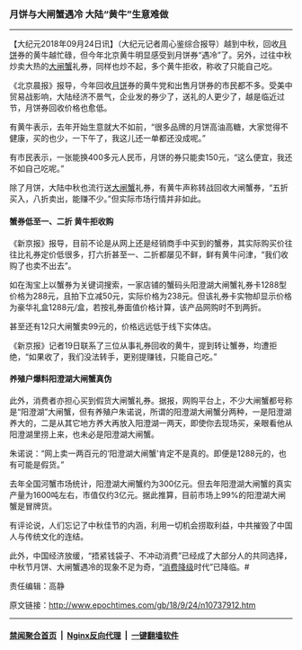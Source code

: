 ### 月饼与大闸蟹遇冷 大陆“黄牛”生意难做
------------------------

<p>【大纪元2018年09月24日讯】（大纪元记者周心鉴综合报导）越到中秋，回收<a href="http://www.epochtimes.com/gb/tag/%E6%9C%88%E9%A5%BC.html">月饼</a>券的黄牛越忙碌，但今年北京黄牛明显感受到月饼券“遇冷”了。另外，过往中秋炒卖大热的<a href="http://www.epochtimes.com/gb/tag/%E5%A4%A7%E9%97%B8%E8%9F%B9.html">大闸蟹</a>礼券，同样也炒不起，多个黄牛拒收，称收了只能自己吃。</p>
<p>《北京晨报》报导，今年回收<a href="http://www.epochtimes.com/gb/tag/%E6%9C%88%E9%A5%BC.html">月饼</a>券的黄牛党和出售月饼券的市民都不多。受美中贸易战影响，大陆经济不景气，企业发的券少了，送礼的人更少了，越是临近过节，月饼券回收价格也愈低。</p>
<p>有黄牛表示，去年开始生意就大不如前，“很多品牌的月饼高油高糖，大家觉得不健康，买的也少，一下午了，我这儿还一单都还没成呢。”</p>
<p>有市民表示，一张能换400多元人民币，月饼的券只能卖150元，“这么便宜，我还不如自己吃呢。”</p>
<p>除了月饼，大陆中秋也流行送<a href="http://www.epochtimes.com/gb/tag/%E5%A4%A7%E9%97%B8%E8%9F%B9.html">大闸蟹</a>礼券，有黄牛声称转战回收大闸蟹券，“五折买入，八折卖出，能赚不少。”但实际市场行情并非如此。</p>
<h4>蟹券低至一、二折 黄牛拒收购</h4>
<p>《新京报》报导，目前不论是从网上还是经销商手中买到的蟹券，其实际购买价往往比礼券定价低很多，打六折甚至一、二折都屡见不鲜，鲜有黄牛问津，“我们收购了也卖不出去”。</p>
<p>如在淘宝上以蟹券为关键词搜索，一家店铺的蟹码头阳澄湖大闸蟹礼券卡1288型价格为288元，且拍下立减50元，实际价格为238元。但该礼券卡实物却显示价格为豪华礼盒1288元/盒，若按礼券面值价格计算，该产品网购时不到两折。</p>
<p>甚至还有12只大闸蟹卖99元的，价格远远低于线下实体店。</p>
<p>《新京报》记者19日联系了三位从事礼券回收的黄牛，提到转让蟹券，均遭拒绝，“如果收了，我们没法转手，更别提赚钱，只能自己吃。”</p>
<h4>养殖户爆料阳澄湖大闸蟹真伪</h4>
<p>此外，消费者亦担心买到假货大闸蟹礼券。据报，网购平台上，不少大闸蟹都号称是“阳澄湖”大闸蟹，但有养殖户朱诺说，所谓的阳澄湖大闸蟹分两种，一是阳澄湖养大的，二是从其它地方养大再放入阳澄湖一两天，即使你去现场买，亲眼看他从阳澄湖里捞上来，也未必是阳澄湖大闸蟹。</p>
<p>朱诺说：“网上卖一两百元的‘阳澄湖大闸蟹’肯定不是真的。即便是1288元的，也有可能是假货。”</p>
<p>去年全国河蟹市场统计，阳澄湖大闸蟹约为300亿元。但去年阳澄湖大闸蟹的真实产量为1600吨左右，市值仅约3亿元。据此推算，目前市场上99%的阳澄湖大闸蟹是冒牌货。</p>
<p>有评论说，人们忘记了中秋佳节的内涵，利用一切机会捞取利益，中共摧毁了中国人与传统文化的连结。</p>
<p>此外，中国经济放缓，“捂紧钱袋子、不冲动消费”已经成了大部分人的共同选择，中秋节月饼、大闸蟹遇冷的现象不足为奇，“<a href="http://www.epochtimes.com/gb/tag/%E6%B6%88%E8%B4%B9%E9%99%8D%E7%BA%A7.html">消费降级</a>时代”已降临。#</p>
<p>责任编辑：高静</p>

原文链接：http://www.epochtimes.com/gb/18/9/24/n10737912.htm


------------------------
#### [禁闻聚合首页](https://github.com/gfw-breaker/banned-news/blob/master/README.md) &nbsp;|&nbsp; [Nginx反向代理](https://github.com/gfw-breaker/open-proxy/blob/master/README.md) &nbsp;|&nbsp; [一键翻墙软件](https://github.com/gfw-breaker/nogfw/blob/master/README.md)
